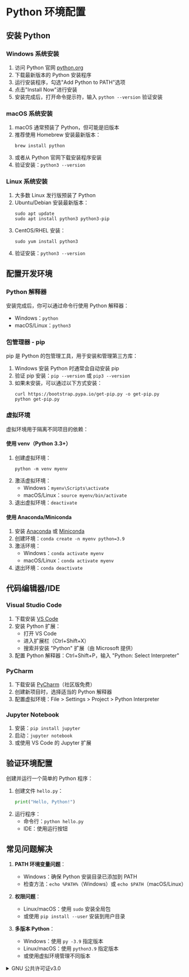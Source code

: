 # Python 环境配置

## 安装 Python

### Windows 系统安装
1. 访问 Python 官网 [python.org](https://www.python.org/downloads/)
2. 下载最新版本的 Python 安装程序
3. 运行安装程序，勾选"Add Python to PATH"选项
4. 点击"Install Now"进行安装
5. 安装完成后，打开命令提示符，输入 `python --version` 验证安装

### macOS 系统安装
1. macOS 通常预装了 Python，但可能是旧版本
2. 推荐使用 Homebrew 安装最新版本：
   ```
   brew install python
   ```
3. 或者从 Python 官网下载安装程序安装
4. 验证安装：`python3 --version`

### Linux 系统安装
1. 大多数 Linux 发行版预装了 Python
2. Ubuntu/Debian 安装最新版本：
   ```
   sudo apt update
   sudo apt install python3 python3-pip
   ```
3. CentOS/RHEL 安装：
   ```
   sudo yum install python3
   ```
4. 验证安装：`python3 --version`

## 配置开发环境

### Python 解释器
安装完成后，你可以通过命令行使用 Python 解释器：
- Windows：`python`
- macOS/Linux：`python3`

### 包管理器 - pip
pip 是 Python 的包管理工具，用于安装和管理第三方库：
1. Windows 安装 Python 时通常会自动安装 pip
2. 验证 pip 安装：`pip --version` 或 `pip3 --version`
3. 如果未安装，可以通过以下方式安装：
   ```
   curl https://bootstrap.pypa.io/get-pip.py -o get-pip.py
   python get-pip.py
   ```

### 虚拟环境
虚拟环境用于隔离不同项目的依赖：

#### 使用 venv（Python 3.3+）
1. 创建虚拟环境：
   ```
   python -m venv myenv
   ```
2. 激活虚拟环境：
   - Windows：`myenv\Scripts\activate`
   - macOS/Linux：`source myenv/bin/activate`
3. 退出虚拟环境：`deactivate`

#### 使用 Anaconda/Miniconda
1. 安装 [Anaconda](https://www.anaconda.com/download/) 或 [Miniconda](https://docs.conda.io/en/latest/miniconda.html)
2. 创建环境：`conda create -n myenv python=3.9`
3. 激活环境：
   - Windows：`conda activate myenv`
   - macOS/Linux：`conda activate myenv`
4. 退出环境：`conda deactivate`

## 代码编辑器/IDE

### Visual Studio Code
1. 下载安装 [VS Code](https://code.visualstudio.com/)
2. 安装 Python 扩展：
   - 打开 VS Code
   - 进入扩展栏（Ctrl+Shift+X）
   - 搜索并安装 "Python" 扩展（由 Microsoft 提供）
3. 配置 Python 解释器：Ctrl+Shift+P，输入 "Python: Select Interpreter"

### PyCharm
1. 下载安装 [PyCharm](https://www.jetbrains.com/pycharm/)（社区版免费）
2. 创建新项目时，选择适当的 Python 解释器
3. 配置虚拟环境：File > Settings > Project > Python Interpreter

### Jupyter Notebook
1. 安装：`pip install jupyter`
2. 启动：`jupyter notebook`
3. 或使用 VS Code 的 Jupyter 扩展

## 验证环境配置

创建并运行一个简单的 Python 程序：

1. 创建文件 `hello.py`：
   ```python
   print("Hello, Python!")
   ```
2. 运行程序：
   - 命令行：`python hello.py`
   - IDE：使用运行按钮

## 常见问题解决

1. **PATH 环境变量问题**：
   - Windows：确保 Python 安装目录已添加到 PATH
   - 检查方法：`echo %PATH%`（Windows）或 `echo $PATH`（macOS/Linux）

2. **权限问题**：
   - Linux/macOS：使用 `sudo` 安装全局包
   - 或使用 `pip install --user` 安装到用户目录

3. **多版本 Python**：
   - Windows：使用 `py -3.9` 指定版本
   - Linux/macOS：使用 `python3.9` 指定版本
   - 或使用虚拟环境管理不同版本

<details>
<summary>GNU 公共许可证v3.0</summary>


```
    
    循序渐进学Python : 0级-0.1.1 python环境配置（0.1.1 python环境配置.md）
    Copyright (C) 2025  dhjs0000

    This program is free software: you can redistribute it and/or modify
    it under the terms of the GNU General Public License as published by
    the Free Software Foundation, either version 3 of the License, or
    (at your option) any later version.

    This program is distributed in the hope that it will be useful,
    but WITHOUT ANY WARRANTY; without even the implied warranty of
    MERCHANTABILITY or FITNESS FOR A PARTICULAR PURPOSE.  See the
    GNU General Public License for more details.

    You should have received a copy of the GNU General Public License
    along with this program.  If not, see <https://gnu.ac.cn/licenses/>.
```

</details>

